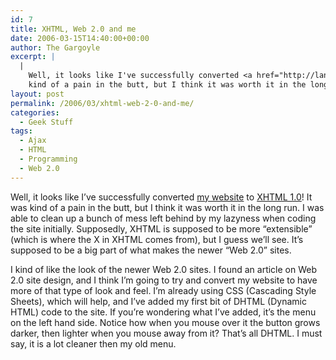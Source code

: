 ```yaml
---
id: 7
title: XHTML, Web 2.0 and me
date: 2006-03-15T14:40:00+00:00
author: The Gargoyle
excerpt: |
  |
    Well, it looks like I've successfully converted <a href="http://landofthegargoyle.com">my website</a> to <a href="http://www.w3.org/TR/xhtml1/">XHTML 1.0</a>!  It was
    kind of a pain in the butt, but I think it was worth it in the long run.  I was able to clean up a bunch of mess left behind by my lazyness when coding the site initially.  Supposedly, XHTML is supposed to be more "extensible" (which is where the X in XHTML comes from), but I guess we'll see.  It's supposed to be a big part of what makes the newer "Web 2.0" sites.
layout: post
permalink: /2006/03/xhtml-web-2-0-and-me/
categories:
  - Geek Stuff
tags:
  - Ajax
  - HTML
  - Programming
  - Web 2.0
---
```


Well, it looks like I&#8217;ve successfully converted [my website](http://www.javierayala.com) to [XHTML 1.0](http://www.w3.org/TR/xhtml1/)! It was kind of a pain in the butt, but I think it was worth it in the long run. I was able to clean up a bunch of mess left behind by my lazyness when coding the site initially. Supposedly, XHTML is supposed to be more &#8220;extensible&#8221; (which is where the X in XHTML comes from), but I guess we&#8217;ll see. It&#8217;s supposed to be a big part of what makes the newer &#8220;Web 2.0&#8221; sites.

I kind of like the look of the newer Web 2.0 sites. I found an article on Web 2.0 site design, and I think I&#8217;m going to try and convert my website to have more of that type of look and feel. I&#8217;m already using CSS (Cascading Style Sheets), which will help, and I&#8217;ve added my first bit of DHTML (Dynamic HTML) code to the site. If you&#8217;re wondering what I&#8217;ve added, it&#8217;s the menu on the left hand side. Notice how when you mouse over it the button grows darker, then lighter when you mouse away from it? That&#8217;s all DHTML. I must say, it is a lot cleaner then my old menu.
